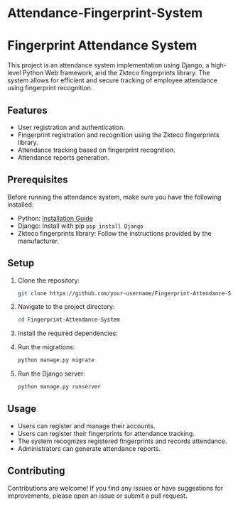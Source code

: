 # Attendance-Fingerprint-System
# Fingerprint Attendance System

This project is an attendance system implementation using Django, a high-level Python Web framework, and the Zkteco fingerprints library. The system allows for efficient and secure tracking of employee attendance using fingerprint recognition.

## Features

- User registration and authentication.
- Fingerprint registration and recognition using the Zkteco fingerprints library.
- Attendance tracking based on fingerprint recognition.
- Attendance reports generation.

## Prerequisites

Before running the attendance system, make sure you have the following installed:

- Python: [Installation Guide](https://www.python.org/downloads/)
- Django: Install with pip `pip install Django`
- Zkteco fingerprints library: Follow the instructions provided by the manufacturer.

## Setup

1. Clone the repository:

    ```bash
    git clone https://github.com/your-username/Fingerprint-Attendance-System.git
    ```

2. Navigate to the project directory:

    ```bash
    cd Fingerprint-Attendance-System
    ```

3. Install the required dependencies:

4. Run the migrations:

    ```bash
    python manage.py migrate
    ```

5. Run the Django server:

    ```bash
    python manage.py runserver
    ```

## Usage

- Users can register and manage their accounts.
- Users can register their fingerprints for attendance tracking.
- The system recognizes registered fingerprints and records attendance.
- Administrators can generate attendance reports.

## Contributing

Contributions are welcome! If you find any issues or have suggestions for improvements, please open an issue or submit a pull request.
